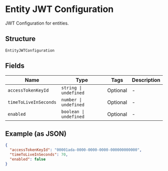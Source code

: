 
# Entity JWT Configuration

JWT Configuration for entities.

## Structure

`EntityJWTConfiguration`

## Fields

| Name | Type | Tags | Description |
|  --- | --- | --- | --- |
| `accessTokenKeyId` | `string \| undefined` | Optional | - |
| `timeToLiveInSeconds` | `number \| undefined` | Optional | - |
| `enabled` | `boolean \| undefined` | Optional | - |

## Example (as JSON)

```json
{
  "accessTokenKeyId": "00001ada-0000-0000-0000-000000000000",
  "timeToLiveInSeconds": 70,
  "enabled": false
}
```

